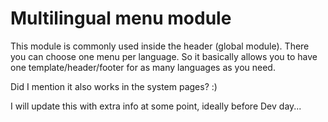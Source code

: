 # Multilingual menu module
This module is commonly used inside the header (global module). There you can choose one menu per language. So it basically allows you to have one template/header/footer for as many languages as you need.

Did I mention it also works in the system pages? :)


I will update this with extra info at some point, ideally before Dev day...
